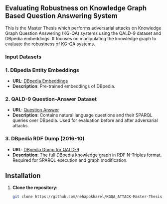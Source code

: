 ## Evaluating Robustness on Knowledge Graph Based Question Answering System

This is the Master Thesis which performs adversarial attacks on Knowledge Graph Question Answering (KG-QA) systems using the QALD-9 dataset and DBpedia embeddings. It focuses on manipulating the knowledge graph to evaluate the robustness of KG-QA systems.

### Input Datasets


### 1. DBpedia Entity Embeddings
- **URL**: [DBpedia Embeddings](https://files.dice-research.org/projects/DiceEmbeddings/DBpedia)
- **Description**: Pre-trained embeddings of DBpedia.

### 2. QALD-9 Question-Answer Dataset
- **URL**: [Question Answer](https://github.com/KGQA/QALD_9_plus/blob/main/data/qald_9_plus_test_dbpedia.json)
- **Description**: Contains natural language questions and their SPARQL queries over DBpedia. Used for evaluation before and after adversarial attacks.

### 3. DBpedia RDF Dump (2016-10)
- **URL**: [DBpedia Dump for QALD-9](https://files.dice-research.org/datasets/DBPedia/dbpedia-2016-10.nt.zst)
- **Description**: The full DBpedia knowledge graph in RDF N-Triples format. Required for SPARQL execution and graph modification.



## Installation

1. **Clone the repository**:
   ```bash
   git clone https://github.com/nehapokharel/KGQA_ATTACK-Master-Thesis.git
   
